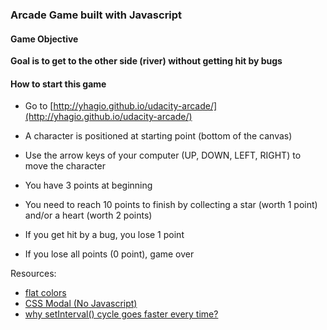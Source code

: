 ### Arcade Game built with Javascript

#### Game Objective
**Goal is to get to the other side (river) without getting hit by bugs**

#### How to start this game
- Go to [http://yhagio.github.io/udacity-arcade/](http://yhagio.github.io/udacity-arcade/)
- A character is positioned at starting point (bottom of the canvas)
- Use the arrow keys of your computer (UP, DOWN, LEFT, RIGHT) to move the character

- You have 3 points at beginning
- You need to reach 10 points to finish by collecting a star (worth 1 point) and/or a heart (worth 2 points)

- If you get hit by a bug, you lose 1 point
- If you lose all points (0 point), game over

Resources:
- [flat colors](https://flatuicolors.com/)
- [CSS Modal (No Javascript)](http://paulrhayes.com/2011-03/css-modal/)
- [why setInterval() cycle goes faster every time?](http://stackoverflow.com/questions/18391551/why-setinterval-cycle-goes-faster-every-time)
